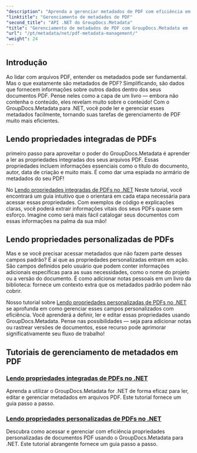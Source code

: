 ```yaml
---
"description": "Aprenda a gerenciar metadados de PDF com eficiência em .NET usando o GroupDocs.Metadata. Este guia abrangente aborda tudo, desde a adição, edição e extração de metadados até as melhores práticas para uma implementação perfeita em seus aplicativos .NET."
"linktitle": "Gerenciamento de metadados de PDF"
"second_title": "API .NET do GroupDocs.Metadata"
"title": "Gerenciamento de metadados de PDF com GroupDocs.Metadata em .NET"
"url": "/pt/metadata/net/pdf-metadata-management/"
"weight": 24
---
```


## Introdução

Ao lidar com arquivos PDF, entender os metadados pode ser fundamental. Mas o que exatamente são metadados de PDF? Simplificando, são dados que fornecem informações sobre outros dados dentro dos seus documentos PDF. Pense neles como a capa de um livro — embora não contenha o conteúdo, eles revelam muito sobre o conteúdo! Com o GroupDocs.Metadata para .NET, você pode ler e gerenciar esses metadados facilmente, tornando suas tarefas de gerenciamento de PDF muito mais eficientes.

## Lendo propriedades integradas de PDFs

primeiro passo para aproveitar o poder do GroupDocs.Metadata é aprender a ler as propriedades integradas dos seus arquivos PDF. Essas propriedades incluem informações essenciais como o título do documento, autor, data de criação e muito mais. É como dar uma espiada no armário de metadados do seu PDF!

No [Lendo propriedades integradas de PDFs no .NET](./reading-built-in-properties-from-pdf/) Neste tutorial, você encontrará um guia intuitivo que o orientará em cada etapa necessária para acessar essas propriedades. Com exemplos de código e explicações claras, você poderá extrair informações vitais dos seus PDFs quase sem esforço. Imagine como será mais fácil catalogar seus documentos com essas informações na palma da sua mão!

## Lendo propriedades personalizadas de PDFs

Mas e se você precisar acessar metadados que não fazem parte desses campos padrão? É aí que as propriedades personalizadas entram em ação. São campos definidos pelo usuário que podem conter informações adicionais específicas para as suas necessidades, como o nome do projeto ou a versão do documento. É como adicionar notas pessoais em um livro da biblioteca: fornece um contexto extra que os metadados padrão podem não cobrir.

Nosso tutorial sobre [Lendo propriedades personalizadas de PDFs no .NET](./reading-custom-properties-from-pdf/) se aprofunda em como gerenciar esses campos personalizados com eficiência. Você aprenderá a definir, ler e editar essas propriedades usando GroupDocs.Metadata. Pense nas possibilidades — seja para adicionar notas ou rastrear versões de documentos, esse recurso pode aprimorar significativamente seu fluxo de trabalho!

## Tutoriais de gerenciamento de metadados em PDF
### [Lendo propriedades integradas de PDFs no .NET](./reading-built-in-properties-from-pdf/)
Aprenda a utilizar o GroupDocs.Metadata for .NET de forma eficaz para ler, editar e gerenciar metadados em arquivos PDF. Este tutorial fornece um guia passo a passo.
### [Lendo propriedades personalizadas de PDFs no .NET](./reading-custom-properties-from-pdf/)
Descubra como acessar e gerenciar com eficiência propriedades personalizadas de documentos PDF usando o GroupDocs.Metadata para .NET. Este tutorial abrangente fornece um guia passo a passo.